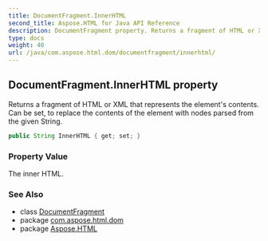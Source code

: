 ```yaml
---
title: DocumentFragment.InnerHTML
second_title: Aspose.HTML for Java API Reference
description: DocumentFragment property. Returns a fragment of HTML or XML that represents the elements contents. Can be set to replace the contents of the element with nodes parsed from the given String
type: docs
weight: 40
url: /java/com.aspose.html.dom/documentfragment/innerhtml/
---
```

## DocumentFragment.InnerHTML property

Returns a fragment of HTML or XML that represents the element's contents. Can be set, to replace the contents of the element with nodes parsed from the given String.

```java
public String InnerHTML { get; set; }
```

### Property Value

The inner HTML.

### See Also

* class [DocumentFragment](../)
* package [com.aspose.html.dom](../../../com.aspose.html.dom/)
* package [Aspose.HTML](../../../)

